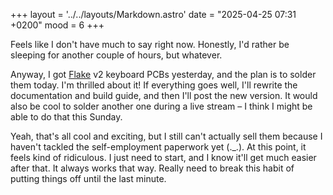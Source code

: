 +++
layout = '../../layouts/Markdown.astro'
date = "2025-04-25 07:31 +0200"
mood = 6
+++

Feels like I don't have much to say right now. Honestly, I'd rather be sleeping for another couple of hours, but whatever.

Anyway, I got [Flake](https://github.com/anywhy-io/flake) v2 keyboard PCBs yesterday, and the plan is to solder them today. I'm thrilled about it! If everything goes well, I'll rewrite the documentation and build guide, and then I'll post the new version. It would also be cool to solder another one during a live stream – I think I might be able to do that this Sunday.

Yeah, that's all cool and exciting, but I still can't actually sell them because I haven't tackled the self-employment paperwork yet (._.). At this point, it feels kind of ridiculous. I just need to start, and I know it'll get much easier after that. It always works that way. Really need to break this habit of putting things off until the last minute.